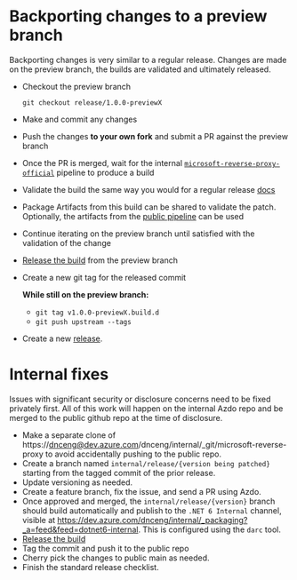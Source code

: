 # Backporting changes to a preview branch

Backporting changes is very similar to a regular release. Changes are made on the preview branch, the builds are validated and ultimately released.

- Checkout the preview branch

  `git checkout release/1.0.0-previewX`
- Make and commit any changes
- Push the changes **to your own fork** and submit a PR against the preview branch
- Once the PR is merged, wait for the internal [`microsoft-reverse-proxy-official`](https://dev.azure.com/dnceng/internal/_build?definitionId=809&_a=summary&view=branches) pipeline to produce a build
- Validate the build the same way you would for a regular release [docs](https://github.com/microsoft/reverse-proxy/blob/main/docs/operations/Release.md#validate-the-final-build)
- Package Artifacts from this build can be shared to validate the patch. Optionally, the artifacts from the [public pipeline](https://dev.azure.com/dnceng/public/_build?definitionId=807&view=branches) can be used
- Continue iterating on the preview branch until satisfied with the validation of the change
- [Release the build](https://github.com/microsoft/reverse-proxy/blob/main/docs/operations/Release.md#release-the-build) from the preview branch
- Create a new git tag for the released commit

  **While still on the preview branch:**
  - `git tag v1.0.0-previewX.build.d`
  - `git push upstream --tags`
- Create a new [release](https://github.com/microsoft/reverse-proxy/releases).

# Internal fixes

Issues with significant security or disclosure concerns need to be fixed privately first. All of this work will happen on the internal Azdo repo and be merged to the public github repo at the time of disclosure.

- Make a separate clone of https://dnceng@dev.azure.com/dnceng/internal/_git/microsoft-reverse-proxy to avoid accidentally pushing to the public repo.
- Create a branch named `internal/release/{version being patched}` starting from the tagged commit of the prior release.
- Update versioning as needed.
- Create a feature branch, fix the issue, and send a PR using Azdo.
- Once approved and merged, the `internal/release/{version}` branch should build automatically and publish to the `.NET 6 Internal` channel, visible at https://dev.azure.com/dnceng/internal/_packaging?_a=feed&feed=dotnet6-internal. This is configured using the `darc` tool.
- [Release the build](https://github.com/microsoft/reverse-proxy/blob/main/docs/operations/Release.md#release-the-build)
- Tag the commit and push it to the public repo
- Cherry pick the changes to public main as needed.
- Finish the standard release checklist.
